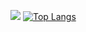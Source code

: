 ![](https://github-readme-stats.vercel.app/api?username=SilentSerenityy)
[![Top Langs](https://github-readme-stats.vercel.app/api/top-langs/?username=SilentSerenityy)](https://github.com/SilentSerenityy/github-readme-stats)
